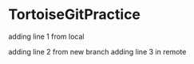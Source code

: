 # TortoiseGitPractice


adding line 1 from local

adding line 2 from new branch
adding line 3 in remote
